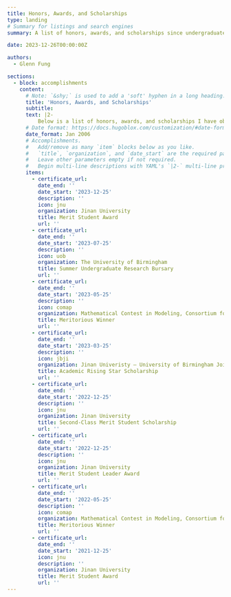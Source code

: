 ```yaml
---
title: Honors, Awards, and Scholarships
type: landing
# Summary for listings and search engines
summary: A list of honors, awards, and scholarships since undergraduate. 

date: 2023-12-26T00:00:00Z

authors:
  - Glenn Fung

sections:
  - block: accomplishments
    content:
      # Note: `&shy;` is used to add a 'soft' hyphen in a long heading.
      title: 'Honors, Awards, and Scholarships'
      subtitle:
      text: |2-
          Below is a list of honors, awards, and scholarships I have obtained since undergraduate studies. <br><br>
      # Date format: https://docs.hugoblox.com/customization/#date-format
      date_format: Jan 2006
      # Accomplishments.
      #   Add/remove as many `item` blocks below as you like.
      #   `title`, `organization`, and `date_start` are the required parameters.
      #   Leave other parameters empty if not required.
      #   Begin multi-line descriptions with YAML's `|2-` multi-line prefix.
      items:
        - certificate_url: 
          date_end: ''
          date_start: '2023-12-25'
          description: ''
          icon: jnu
          organization: Jinan University
          title: Merit Student Award
          url: ''
        - certificate_url: 
          date_end: ''
          date_start: '2023-07-25'
          description: ''
          icon: uob
          organization: The University of Birmingham
          title: Summer Undergraduate Research Bursary
          url: ''
        - certificate_url: 
          date_end: ''
          date_start: '2023-05-25'
          description: ''
          icon: comap
          organization: Mathematical Contest in Modeling, Consortium for Mathematics and its Applications
          title: Meritorious Winner 
          url: ''    
        - certificate_url: 
          date_end: ''
          date_start: '2023-03-25'
          description: ''
          icon: jbji
          organization: Jinan Univeristy – University of Birmingham Joint Institute
          title: Academic Rising Star Scholarship
          url: ''
        - certificate_url: 
          date_end: ''
          date_start: '2022-12-25'
          description: ''
          icon: jnu
          organization: Jinan University
          title: Second-Class Merit Student Scholarship
          url: ''
        - certificate_url: 
          date_end: ''
          date_start: '2022-12-25'
          description: ''
          icon: jnu
          organization: Jinan University
          title: Merit Student Leader Award
          url: ''
        - certificate_url: 
          date_end: ''
          date_start: '2022-05-25'
          description: ''
          icon: comap
          organization: Mathematical Contest in Modeling, Consortium for Mathematics and its Applications
          title: Meritorious Winner 
          url: '' 
        - certificate_url: 
          date_end: ''
          date_start: '2021-12-25'
          icon: jnu
          description: ''
          organization: Jinan University
          title: Merit Student Award
          url: ''
---
```




